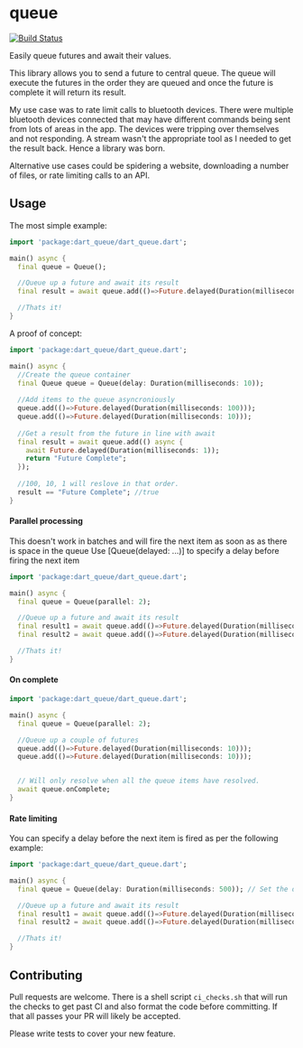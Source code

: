 # queue
[![Build Status](https://travis-ci.org/rknell/dart_queue.svg?branch=master)](https://travis-ci.org/rknell/dart_queue)

Easily queue futures and await their values.

This library allows you to send a future to central queue. The queue will execute the futures in the order they are queued and once the future is complete it will return its result.

My use case was to rate limit calls to bluetooth devices. There were multiple bluetooth devices connected that may have different commands being sent from lots of areas in the app. The devices were tripping over themselves and not responding. A stream wasn't the appropriate tool as I needed to get the result back. Hence a library was born.

Alternative use cases could be spidering a website, downloading a number of files, or rate limiting calls to an API.

## Usage

The most simple example:
```dart
import 'package:dart_queue/dart_queue.dart';

main() async {
  final queue = Queue();

  //Queue up a future and await its result
  final result = await queue.add(()=>Future.delayed(Duration(milliseconds: 10)));

  //Thats it!
}
```

A proof of concept:

```dart
import 'package:dart_queue/dart_queue.dart';

main() async {
  //Create the queue container
  final Queue queue = Queue(delay: Duration(milliseconds: 10));
  
  //Add items to the queue asyncroniously
  queue.add(()=>Future.delayed(Duration(milliseconds: 100)));
  queue.add(()=>Future.delayed(Duration(milliseconds: 10)));
  
  //Get a result from the future in line with await
  final result = await queue.add(() async {
    await Future.delayed(Duration(milliseconds: 1));
    return "Future Complete";
  });
  
  //100, 10, 1 will reslove in that order.
  result == "Future Complete"; //true
}
```

#### Parallel processing
This doesn't work in batches and will fire the next item as soon as as there is space in the queue
Use [Queue(delayed: ...)] to specify a delay before firing the next item  

```dart
import 'package:dart_queue/dart_queue.dart';

main() async {
  final queue = Queue(parallel: 2);

  //Queue up a future and await its result
  final result1 = await queue.add(()=>Future.delayed(Duration(milliseconds: 10)));
  final result2 = await queue.add(()=>Future.delayed(Duration(milliseconds: 10)));

  //Thats it!
}
```

#### On complete
```dart
import 'package:dart_queue/dart_queue.dart';

main() async {
  final queue = Queue(parallel: 2);

  //Queue up a couple of futures
  queue.add(()=>Future.delayed(Duration(milliseconds: 10)));
  queue.add(()=>Future.delayed(Duration(milliseconds: 10)));


  // Will only resolve when all the queue items have resolved.
  await queue.onComplete;
}
```

#### Rate limiting
You can specify a delay before the next item is fired as per the following example:

```dart
import 'package:dart_queue/dart_queue.dart';

main() async {
  final queue = Queue(delay: Duration(milliseconds: 500)); // Set the delay here

  //Queue up a future and await its result
  final result1 = await queue.add(()=>Future.delayed(Duration(milliseconds: 10)));
  final result2 = await queue.add(()=>Future.delayed(Duration(milliseconds: 10)));

  //Thats it!
}
```

## Contributing

Pull requests are welcome. There is a shell script `ci_checks.sh` that will run the checks to get 
past CI and also format the code before committing. If that all passes your PR will likely be accepted.

Please write tests to cover your new feature.